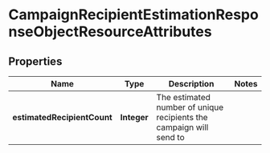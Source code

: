 # CampaignRecipientEstimationResponseObjectResourceAttributes

## Properties
Name | Type | Description | Notes
------------ | ------------- | ------------- | -------------
**estimatedRecipientCount** | **Integer** | The estimated number of unique recipients the campaign will send to | 
